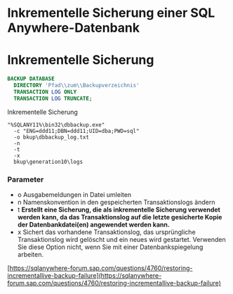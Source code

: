 # Inkrementelle Sicherung einer SQL Anywhere-Datenbank

# Inkrementelle Sicherung

```sql
BACKUP DATABASE
  DIRECTORY 'Pfad\\zum\\Backupverzeichnis'
  TRANSACTION LOG ONLY
  TRANSACTION LOG TRUNCATE;
```

Inkrementelle Sicherung

```shell
"%SQLANY11%\bin32\dbbackup.exe"
  -c "ENG=ddd11;DBN=ddd11;UID=dba;PWD=sql"
  -o bkup\dbbackup_log.txt
  -n
  -t
  -x
  bkup\generation10\logs
```

### Parameter

* o Ausgabemeldungen in Datei umleiten
* n Namenskonvention in den gespeicherten Transaktionslogs ändern
* t **Erstellt eine Sicherung, die als inkrementelle Sicherung verwendet werden kann, da das Transaktionslog auf die letzte gesicherte Kopie der Datenbankdatei(en) angewendet werden kann.**
* x Sichert das vorhandene Transaktionslog, das ursprüngliche Transaktionslog wird gelöscht und ein neues wird gestartet. Verwenden Sie diese Option nicht, wenn Sie mit einer Datenbankspiegelung arbeiten.

[https://sqlanywhere-forum.sap.com/questions/4760/restoring-incrementallive-backup-failure](https://sqlanywhere-forum.sap.com/questions/4760/restoring-incrementallive-backup-failure)
